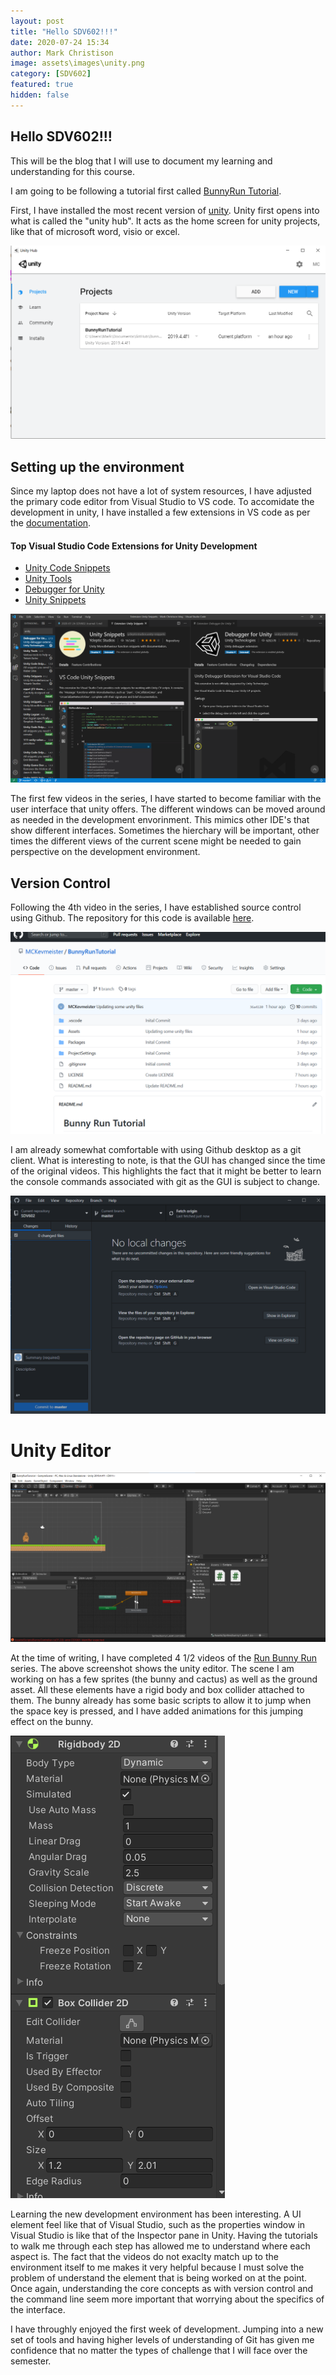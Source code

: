 ```yaml
---
layout: post
title: "Hello SDV602!!!"
date: 2020-07-24 15:34
author: Mark Christison
image: assets\images\unity.png
category: [SDV602]
featured: true
hidden: false
---
```


## Hello SDV602!!!

This will be the blog that I will use to document my learning and understanding for this course.

I am going to be following a tutorial first called [BunnyRun Tutorial](http://rabidgremlin.com/runbunnyrun/).

First, I have installed the most recent version of [unity](https://unity.com/). Unity first opens into what is called the "unity hub". It acts as the home screen for unity projects, like that of microsoft word, visio or excel.

![Run bunny run github](/assets/images/unity-hub.png)

## Setting up the environment

Since my laptop does not have a lot of system resources, I have adjusted the primary code editor from Visual Studio to VS code. To accomidate the development in unity, I have installed a few extensions in VS code as per the [documentation](https://code.visualstudio.com/docs/other/unity).

#### Top Visual Studio Code Extensions for Unity Development

- [Unity Code Snippets](https://marketplace.visualstudio.com/items?itemName=kleber-swf.unity-code-snippets)
- [Unity Tools](https://marketplace.visualstudio.com/items?itemName=Tobiah.unity-tools)
- [Debugger for Unity](https://marketplace.visualstudio.com/items?itemName=Unity.unity-debug)
- [Unity Snippets](https://marketplace.visualstudio.com/items?itemName=YclepticStudios.unity-snippets)

![VS Code Extensions for Unity](/assets/images/vs-code-unity-extensions.png)

The first few videos in the series, I have started to become familiar with the user interface that unity offers. The different windows can be moved around as needed in the development envorinment. This mimics other IDE's that show different interfaces. Sometimes the hierchary will be important, other times the different views of the current scene might be needed to gain perspective on the development environment.

## Version Control

Following the 4th video in the series, I have established source control using Github. The repository for this code is available [here](https://github.com/MCKevmeister/BunnyRunTutorial).

![Run bunny run github](/assets/images/rbr-github.png)

I am already somewhat comfortable with using Github desktop as a git client. What is interesting to note, is that the GUI has changed since the time of the original videos. This highlights the fact that it might be better to learn the console commands associated with git as the GUI is subject to change.

![Github Desktop](/assets/images/github-desktop.png)

# Unity Editor

![Unity Editor](/assets/images/unity-editor.png)

At the time of writing, I have completed 4 1/2 videos of the [Run Bunny Run](http://www.rabidgremlin.com/runbunnyrun) series. The above screenshot shows the unity editor. The scene I am working on has a few sprites (the bunny and cactus) as well as the ground asset. All these elements have a rigid body and box collider attached to them. The bunny already has some basic scripts to allow it to jump when the space key is pressed, and I have added animations for this jumping effect on the bunny.

![Unity Collisions](/assets/images/unity-collisions.png)

Learning the new development environment has been interesting. A UI element feel like that of Visual Studio, such as the properties window in Visual Studio is like that of the Inspector pane in Unity. Having the tutorials to walk me through each step has allowed me to understand where each aspect is. The fact that the videos do not exaclty match up to the environment itself to me makes it very helpful because I must solve the problem of understand the element that is being worked on at the point. Once again, understanding the core concepts as with version control and the command line seem more important that worrying about the specifics of the interface.

I have throughly enjoyed the first week of development. Jumping into a new set of tools and having higher levels of understanding of Git has given me confidence that no matter the types of challenge that I will face over the semester.
